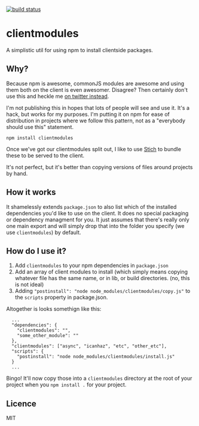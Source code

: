 [![build status](https://secure.travis-ci.org/HenrikJoreteg/clientmodules.png)](http://travis-ci.org/HenrikJoreteg/clientmodules)
# clientmodules 

A simplistic util for using npm to install clientside packages.

## Why? 
Because npm is awesome, commonJS modules are awesome and using them both on the client is even awesomer. Disagree? Then certainly don't use this and heckle me [on twitter instead](http://twitter.com/henrikjoreteg).

I'm not publishing this in hopes that lots of people will see and use it. It's a hack, but works for my purposes. I'm putting it on npm for ease of distribution in projects where we follow this pattern, not as a "everybody should use this" statement.

```shell
npm install clientmodules
```

Once we've got our clientmodules split out, I like to use [Stich](https://github.com/sstephenson/stitch/) to bundle these to be served to the client.

It's not perfect, but it's better than copying versions of files around projects by hand.

## How it works
It shamelessly extends `package.json` to also list which of the installed dependencies you'd like to use on the client. It does no special packaging or dependency managment for you. It just assumes that there's really only one main export and will simply drop that into the folder you specify (we use `clientmodules`) by default.

## How do I use it?
1. Add `clientmodules` to your npm dependencies in `package.json`
2. Add an array of client modules to install (which simply means copying whatever file has the same name, or in lib, or build directories. (no, this is not ideal)
3. Adding `"postinstall": "node node_modules/clientmodules/copy.js"` to the `scripts` property in package.json.

Altogether is looks somethign like this:

```
  ...
  "dependencies": {
    "clientmodules": "",
    "some_other_module": ""
  },
  "clientmodules": ["async", "icanhaz", "etc", "other_etc"],
  "scripts": {
    "postinstall": "node node_modules/clientmodules/install.js"
  }
  ...
```

Bingo! It'll now copy those into a `clientmodules` directory at the root of your project when you `npm install .` for your project.

## Licence

MIT